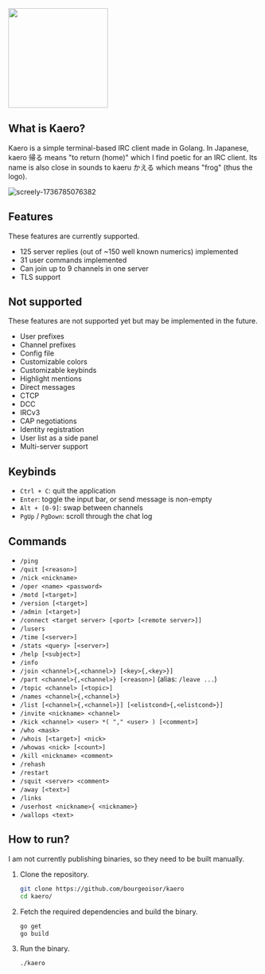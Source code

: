<img src="https://github.com/user-attachments/assets/f34c127b-4199-4123-bb03-1142b102c348" width="200"/>

## What is Kaero?

Kaero is a simple terminal-based IRC client made in Golang. In Japanese, kaero 帰る means "to return (home)" which I find poetic for an IRC client. Its name is also close in sounds to kaeru かえる which means "frog" (thus the logo).

![screely-1736785076382](https://github.com/user-attachments/assets/a29c2621-36b5-4879-8f9c-fe0a5f89b00f)

## Features

These features are currently supported.

- 125 server replies (out of ~150 well known numerics) implemented
- 31 user commands implemented
- Can join up to 9 channels in one server
- TLS support

## Not supported

These features are not supported yet but may be implemented in the future.

- User prefixes
- Channel prefixes
- Config file
- Customizable colors
- Customizable keybinds
- Highlight mentions
- Direct messages
- CTCP
- DCC
- IRCv3
- CAP negotiations
- Identity registration
- User list as a side panel
- Multi-server support

## Keybinds

- `Ctrl + C`: quit the application
- `Enter`: toggle the input bar, or send message is non-empty
- `Alt + [0-9]`: swap between channels
- `PgUp` / `PgDown`: scroll through the chat log

## Commands

- `/ping`
- `/quit [<reason>]`
- `/nick <nickname>`
- `/oper <name> <password>`
- `/motd [<target>]`
- `/version [<target>]`
- `/admin [<target>]`
- `/connect <target server> [<port> [<remote server>]]`
- `/lusers`
- `/time [<server>]`
- `/stats <query> [<server>]`
- `/help [<subject>]`
- `/info`
- `/join <channel>{,<channel>} [<key>{,<key>}]`
- `/part <channel>{,<channel>} [<reason>]` (alias: `/leave ...`)
- `/topic <channel> [<topic>]`
- `/names <channel>{,<channel>}`
- `/list [<channel>{,<channel>}] [<elistcond>{,<elistcond>}]`
- `/invite <nickname> <channel>`
- `/kick <channel> <user> *( "," <user> ) [<comment>]`
- `/who <mask>`
- `/whois [<target>] <nick>`
- `/whowas <nick> [<count>]`
- `/kill <nickname> <comment>`
- `/rehash`
- `/restart`
- `/squit <server> <comment>`
- `/away [<text>]`
- `/links`
- `/userhost <nickname>{ <nickname>}`
- `/wallops <text>`

## How to run?

I am not currently publishing binaries, so they need to be built manually.

1. Clone the repository.

   ```sh
   git clone https://github.com/bourgeoisor/kaero
   cd kaero/
   ```

3. Fetch the required dependencies and build the binary.

   ```sh
   go get
   go build
   ```

5. Run the binary.

   ```sh
   ./kaero
   ```
